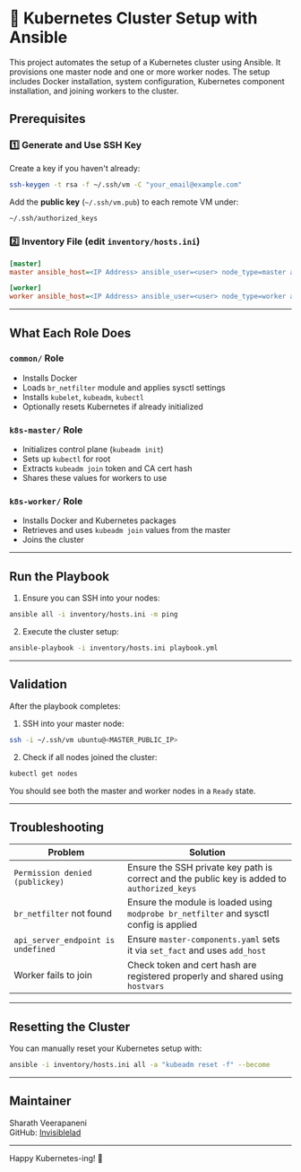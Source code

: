 
# 🚀 Kubernetes Cluster Setup with Ansible

This project automates the setup of a Kubernetes cluster using Ansible. It provisions one master node and one or more worker nodes. The setup includes Docker installation, system configuration, Kubernetes component installation, and joining workers to the cluster.


## Prerequisites

### 1️⃣ Generate and Use SSH Key

Create a key if you haven't already:

```bash
ssh-keygen -t rsa -f ~/.ssh/vm -C "your_email@example.com"
```

Add the **public key** (`~/.ssh/vm.pub`) to each remote VM under:

```bash
~/.ssh/authorized_keys
```

### 2️⃣ Inventory File (edit `inventory/hosts.ini`)

```ini
[master]
master ansible_host=<IP Address> ansible_user=<user> node_type=master ansible_ssh_private_key_file=<Path to ssh file>

[worker]
worker ansible_host=<IP Address> ansible_user=<user> node_type=worker ansible_ssh_private_key_file=<Path to ssh file>
```
---

##  What Each Role Does

### `common/` Role

- Installs Docker
- Loads `br_netfilter` module and applies sysctl settings
- Installs `kubelet`, `kubeadm`, `kubectl`
- Optionally resets Kubernetes if already initialized

### `k8s-master/` Role

- Initializes control plane (`kubeadm init`)
- Sets up `kubectl` for root
- Extracts `kubeadm join` token and CA cert hash
- Shares these values for workers to use

### `k8s-worker/` Role

- Installs Docker and Kubernetes packages
- Retrieves and uses `kubeadm join` values from the master
- Joins the cluster

---

##  Run the Playbook

1. Ensure you can SSH into your nodes:

```bash
ansible all -i inventory/hosts.ini -m ping
```

2. Execute the cluster setup:

```bash
ansible-playbook -i inventory/hosts.ini playbook.yml
```

---

## Validation

After the playbook completes:

1. SSH into your master node:

```bash
ssh -i ~/.ssh/vm ubuntu@<MASTER_PUBLIC_IP>
```

2. Check if all nodes joined the cluster:

```bash
kubectl get nodes
```

You should see both the master and worker nodes in a `Ready` state.

---

## Troubleshooting

| Problem | Solution |
|--------|----------|
| `Permission denied (publickey)` | Ensure the SSH private key path is correct and the public key is added to `authorized_keys` |
| `br_netfilter` not found | Ensure the module is loaded using `modprobe br_netfilter` and sysctl config is applied |
| `api_server_endpoint is undefined` | Ensure `master-components.yaml` sets it via `set_fact` and uses `add_host` |
| Worker fails to join | Check token and cert hash are registered properly and shared using `hostvars` |

---

## Resetting the Cluster

You can manually reset your Kubernetes setup with:

```bash
ansible -i inventory/hosts.ini all -a "kubeadm reset -f" --become
```

---

## Maintainer

Sharath Veerapaneni  
GitHub: [Invisiblelad](https://github.com/Invisiblelad)

---
Happy Kubernetes-ing! 🎉
